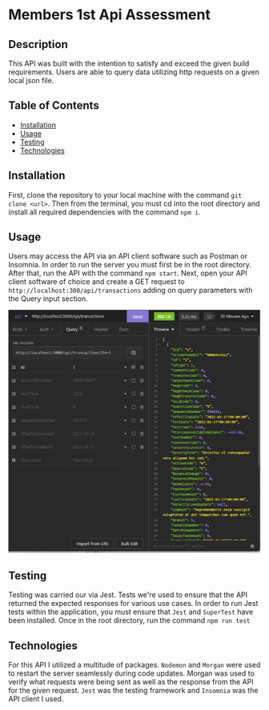 # Members 1st Api Assessment

## Description
This API was built with the intention to satisfy and exceed the given build requirements. Users are able to query data utilizing http requests on a given local json file. 

## Table of Contents
- [Installation](#installation)
- [Usage](#usage)
- [Testing](#testing)
- [Technologies](#technologies)


## Installation
First, clone the repository to your local machine with the command `git clone <url>`. Then from the terminal, you must cd into the root directory and install all required dependencies with the command `npm i`.

## Usage
Users may access the API via an API client software such as Postman or Insomnia. In order to run the server you must first be in the root directory. After that, run the API with the command `npm start`. Next, open your API client software of choice and create a GET request to `http://localhost:300/api/transactions` adding on query parameters with the Query input section. 

![Screenshot](./img/members1st-api-screenshot.png)

## Testing
Testing was carried our via Jest. Tests we're used to ensure that the API returned the expected responses for various use cases. In order to run Jest tests within the application, you must ensure that `Jest` and `SuperTest` have been installed. Once in the root directory, run the command `npm run test`

## Technologies
For this API I utilized a multitude of packages. `Nodemon` and `Morgan` were used to restart the server seamlessly during code updates. Morgan was used to verify what requests were being sent as well as the response from the API for the given request. `Jest` was the testing framework and `Insomnia` was the API client I used. 
